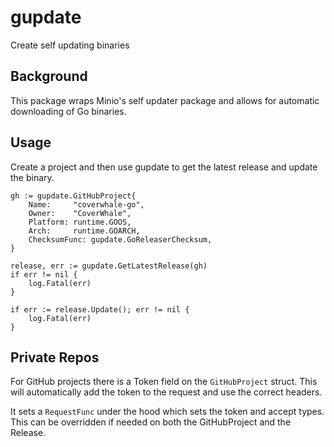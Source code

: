 # gupdate

Create self updating binaries

## Background

This package wraps Minio's self updater package and allows for automatic downloading of Go binaries.

## Usage

Create a project and then use gupdate to get the latest release and update the binary.

```
gh := gupdate.GitHubProject{
	Name:     "coverwhale-go",
	Owner:    "CoverWhale",
	Platform: runtime.GOOS,
	Arch:     runtime.GOARCH,
	ChecksumFunc: gupdate.GoReleaserChecksum,
}

release, err := gupdate.GetLatestRelease(gh)
if err != nil {
	log.Fatal(err)
}

if err := release.Update(); err != nil {
	log.Fatal(err)
}
```

## Private Repos

For GitHub projects there is a Token field on the `GitHubProject` struct. This will automatically add the token to the request and use the correct headers.

It sets a `RequestFunc` under the hood which sets the token and accept types. This can be overridden if needed on both the GitHubProject and the Release.
